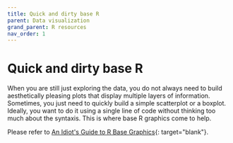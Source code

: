 ```yaml
---
title: Quick and dirty base R
parent: Data visualization
grand_parent: R resources
nav_order: 1
---
```


# Quick and dirty base R

When you are still just exploring the data, you do not always need to build aesthetically pleasing plots that display multiple layers of information. Sometimes, you just need to quickly build a simple scatterplot or a boxplot. Ideally, you want to do it using a single line of code without thinking too much about the syntaxis. This is where base R graphics come to help.

Please refer to [An Idiot's Guide to R Base Graphics](https://rstudio-pubs-static.s3.amazonaws.com/7953_4e3efd5b9415444ca065b1167862c349.html){: target="blank"}.
